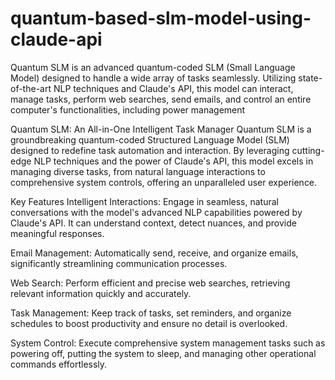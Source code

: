 # quantum-based-slm-model-using-claude-api
Quantum SLM is an advanced quantum-coded SLM (Small Language Model) designed to handle a wide array of tasks seamlessly. Utilizing state-of-the-art NLP techniques and Claude's API, this model can interact, manage tasks, perform web searches, send emails, and control an entire computer's functionalities, including power management

Quantum SLM: An All-in-One Intelligent Task Manager
Quantum SLM is a groundbreaking quantum-coded Structured Language Model (SLM) designed to redefine task automation and interaction. By leveraging cutting-edge NLP techniques and the power of Claude's API, this model excels in managing diverse tasks, from natural language interactions to comprehensive system controls, offering an unparalleled user experience.

Key Features
Intelligent Interactions: Engage in seamless, natural conversations with the model's advanced NLP capabilities powered by Claude's API. It can understand context, detect nuances, and provide meaningful responses.

Email Management: Automatically send, receive, and organize emails, significantly streamlining communication processes.

Web Search: Perform efficient and precise web searches, retrieving relevant information quickly and accurately.

Task Management: Keep track of tasks, set reminders, and organize schedules to boost productivity and ensure no detail is overlooked.

System Control: Execute comprehensive system management tasks such as powering off, putting the system to sleep, and managing other operational commands effortlessly.
